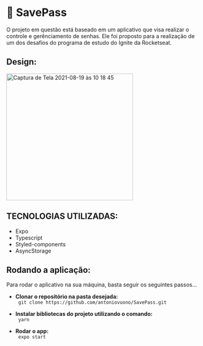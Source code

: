 <h1>🚀 SavePass</h1>
<p> O projeto em questão está baseado em um aplicativo que visa realizar o controle e gerênciamento de senhas. Ele foi proposto para a realização de um dos desafios do programa de estudo do Ignite da Rocketseat.</p>

<h2>Design:</h2>

<img width="330" alt="Captura de Tela 2021-08-19 às 10 18 45" src="https://user-images.githubusercontent.com/7297243/130075780-cfd29f87-2bd5-4af4-b883-0562cd951d6d.png">



<h2>TECNOLOGIAS UTILIZADAS:</h2>
<ul>
      <li>Expo</li>
      <li>Typescript</li>
      <li>Styled-components</li>
      <li>AsyncStorage</li>

</ul>

<h2>Rodando a aplicação:</h2>
<p> Para rodar o aplicativo na sua máquina, basta seguir os seguintes passos... </p>

   <ul> 
    <li><b>Clonar o repositório na pasta desejada:</li></b>
    <code> git clone https://github.com/antoniovuono/SavePass.git</code>
   </ul>
   <ul> 
    <li><b>Instalar bibliotecas do projeto utilizando o comando:</li></b>
    <code> yarn </code>
   </ul>
    <ul> 
    <li><b>Rodar o app:</li></b>
    <code> expo start </code>
   </ul>
